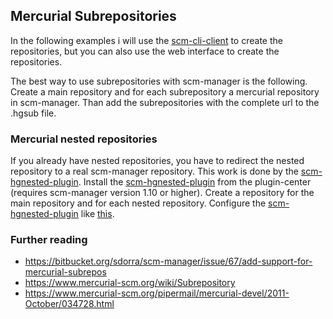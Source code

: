 Mercurial Subrepositories
-------------------------

In the following examples i will use the
[scm-cli-client](command-line-client.md "wikilink")
to create the repositories, but you can also use the web interface to
create the repositories.

The best way to use subrepositories with scm-manager is the following.
Create a main repository and for each subrepository a mercurial
repository in scm-manager. Than add the subrepositories with the
complete url to the .hgsub file.

### Mercurial nested repositories

If you already have nested repositories, you have to redirect the nested
repository to a real scm-manager repository. This work is done by the
[scm-hgnested-plugin](https://bitbucket.org/sdorra/scm-hgnested-plugin "wikilink").
Install the
[scm-hgnested-plugin](https://bitbucket.org/sdorra/scm-hgnested-plugin "wikilink")
from the plugin-center (requires scm-manager version 1.10 or higher).
Create a repository for the main repository and for each nested
repository. Configure the
[scm-hgnested-plugin](https://bitbucket.org/sdorra/scm-hgnested-plugin "wikilink")
like
[this](screenshots/scm-hgnested-plugin.png "wikilink").

### Further reading

-   <https://bitbucket.org/sdorra/scm-manager/issue/67/add-support-for-mercurial-subrepos>
-   <https://www.mercurial-scm.org/wiki/Subrepository>
-   <https://www.mercurial-scm.org/pipermail/mercurial-devel/2011-October/034728.html>
